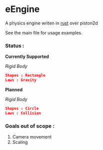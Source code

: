 
# eEngine
A physics engine writen in [rust](https://www.rust-lang.org/) over piston2d

See the main file for usage examples.

### Status :

**Currently Supported**

*Rigid Body*
```json
Shapes : Rectangle
Laws : Gravity
```

**Planned**

*Rigid Body*
```json
Shapes : Circle
Laws : Collision
```

### Goals out of scope :
1. Camera movement
2. Scaling
